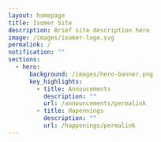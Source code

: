 ```yaml
---
layout: homepage
title: Isomer Site
description: Brief site description here
image: /images/isomer-logo.svg
permalink: /
notification: ""
sections:
  - hero:
      background: /images/hero-banner.png
      key_highlights:
        - title: Annoucements
          description: ""
          url: /announcements/permalink
        - title: Hapennings
          description: ""
          url: /happenings/permalink
---
```

